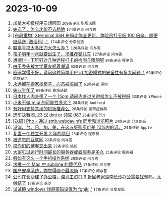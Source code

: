 # 2023-10-09

1. [加拿大初级程序员想回国](https://www.v2ex.com/t/980098) `209条评论` `职场话题`
1. [失恋了，怎么才能不去想她](https://www.v2ex.com/t/980114) `174条评论` `问与答`
1. [[布局重构] Xterminal SSH 布局功能全更新，体验吊打旧版 100 倍😁，顺便继续送 [激活码] ！](https://www.v2ex.com/t/980160) `174条评论` `分享创造`
1. [股票亏损太多压力大怎么办？](https://www.v2ex.com/t/980243) `128条评论` `问与答`
1. [孩子明年一月就要出生了，求推荐婴儿车](https://www.v2ex.com/t/980075) `127条评论` `问与答`
1. [想探讨一下钉钉对几种远程打卡的检测与限制呀](https://www.v2ex.com/t/980127) `94条评论` `程序员`
1. [由于秃头被大学室友抓着嘲讽](https://www.v2ex.com/t/980111) `92条评论` `问与答`
1. [密码学得不好，请问这种简单用户 id 加密模式的安全性有多大问题？](https://www.v2ex.com/t/980076) `69条评论` `信息安全`
1. [永远都在搬家找房子，心态被搞崩了](https://www.v2ex.com/t/980156) `61条评论` `深圳`
1. [失业半年了](https://www.v2ex.com/t/980089) `60条评论` `职场话题`
1. [日本找人肉身带了一个 15pm,请问肉身过关时候怎么不被税呀](https://www.v2ex.com/t/980299) `32条评论` `iPhone`
1. [小米不做 miui 的可能性多大？](https://www.v2ex.com/t/980295) `28条评论` `Android`
1. [有好用支持共用的机场推荐么.](https://www.v2ex.com/t/980199) `26条评论` `宽带症候群`
1. [选车决赛圈, 23 汉 dmi or 领克 08?](https://www.v2ex.com/t/980087) `26条评论` `汽车`
1. [[送码] Pho - 通过 smb,webdav,nfs 同步和浏览照片](https://www.v2ex.com/t/980166) `24条评论` `分享创造`
1. [港澳、台、日、加、美，在这五版购买价差 10%内的话。](https://www.v2ex.com/t/980146) `24条评论` `Apple`
1. [复盘一个独立开发 2 年的项目](https://www.v2ex.com/t/980242) `23条评论` `程序员`
1. [被遗忘的互联网](https://www.v2ex.com/t/980265) `22条评论` `问与答`
1. [把你们的博客交出来](https://www.v2ex.com/t/980228) `22条评论` `站长`
1. [大家见过运行时间最长的服务器或者服务是多久](https://www.v2ex.com/t/980095) `21条评论` `服务器`
1. [假如有这么一个手机操作系统](https://www.v2ex.com/t/980326) `20条评论` `问与答`
1. [求推一个 Mac 中 sublime 的替代品](https://www.v2ex.com/t/980341) `17条评论` `问与答`
1. [国产安卓系统，你觉得哪个最流畅](https://www.v2ex.com/t/980322) `17条评论` `问与答`
1. [公司在长沙建了办公楼，深圳工资打 9 折回老家湖南长沙办公需要犹豫吗，太纠结了](https://www.v2ex.com/t/980305) `17条评论` `长沙`
1. [试试把 windows 锁屏密码设置为 fghjkl;'](https://www.v2ex.com/t/980122) `17条评论` `分享发现`
